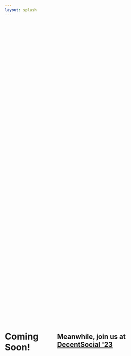 ```yaml
---
layout: splash
---
```



<div style="display: flex; align-items: center; justify-content: center; height: 50vh;">
  <h1>Coming Soon!</h1>
  <h2>Meanwhile, join us at <a href="https://decentsocial.net/" target="_blank">DecentSocial '23</a></h2>
</div>

